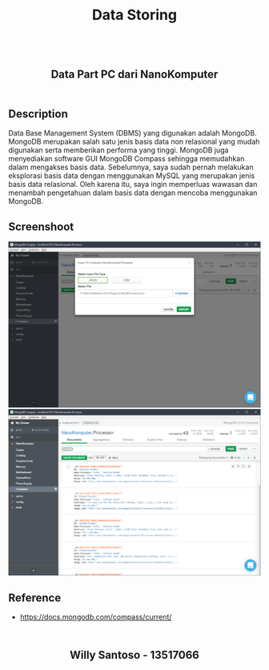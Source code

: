 <h1 align="center">
  <br>
  Data Storing
  <br>
  <br>
</h1>

<h2 align="center">
  <br>
  Data Part PC dari NanoKomputer
  <br>
  <br>
</h2>

## Description
Data Base Management System (DBMS) yang digunakan adalah MongoDB. MongoDB merupakan salah satu jenis basis data non relasional yang mudah digunakan serta memberikan performa yang tinggi. MongoDB juga menyediakan software GUI MongoDB Compass sehingga memudahkan dalam mengakses basis data. Sebelumnya, saya sudah pernah melakukan eksplorasi basis data dengan menggunakan MySQL yang merupakan jenis basis data relasional. Oleh karena itu, saya ingin memperluas wawasan dan menambah pengetahuan dalam basis data dengan mencoba menggunakan MongoDB.

## Screenshoot
![screenshotCode1](https://github.com/willysantoso05/Seleksi-2019-Tugas-2/blob/master/screenshots/sc1.png)
![screenshotCode2](https://github.com/willysantoso05/Seleksi-2019-Tugas-2/blob/master/screenshots/sc2.png)

## Reference
- https://docs.mongodb.com/compass/current/

<h2 align="center">
  <br>
  Willy Santoso - 13517066
  <br>
  <br>
</h2>